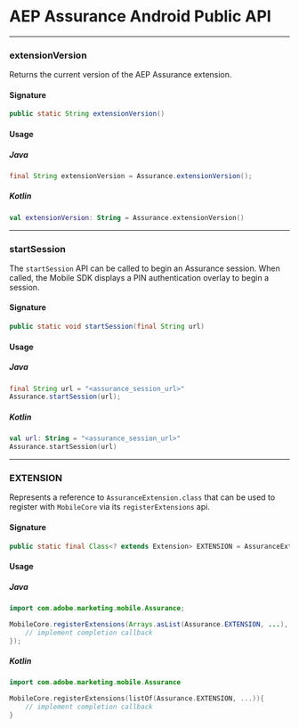# AEP Assurance Android Public API

---

### extensionVersion

Returns the current version of the AEP Assurance extension.

#### Signature

```java
public static String extensionVersion()
```

#### Usage

##### Java

```java
final String extensionVersion = Assurance.extensionVersion();
```

##### Kotlin

```kotlin
val extensionVersion: String = Assurance.extensionVersion()
```

---

### startSession

The `startSession` API can be called to begin an Assurance session. When called, the Mobile SDK displays a PIN authentication overlay to begin a session.

#### Signature

```java
public static void startSession(final String url)
```

#### Usage

##### Java

```java
final String url = "<assurance_session_url>"
Assurance.startSession(url);
```

##### Kotlin

```kotlin
val url: String = "<assurance_session_url>"
Assurance.startSession(url)
```

---

### EXTENSION

Represents a reference to `AssuranceExtension.class` that can be used to register with `MobileCore` via its `registerExtensions` api.

#### Signature

```java
public static final Class<? extends Extension> EXTENSION = AssuranceExtension.class;
```

#### Usage

##### Java

```java
import com.adobe.marketing.mobile.Assurance;

MobileCore.registerExtensions(Arrays.asList(Assurance.EXTENSION, ...), new AdobeCallback<Object>() {
    // implement completion callback
});
```

##### Kotlin

```kotlin
import com.adobe.marketing.mobile.Assurance

MobileCore.registerExtensions(listOf(Assurance.EXTENSION, ...)){
    // implement completion callback
}
```